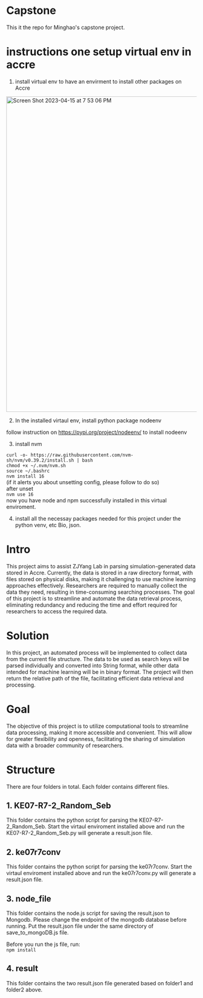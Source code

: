 # Capstone

This it the repo for Minghao's capstone project. 



# instructions one setup virtual env in accre

1. install virtual env to have an envirment to install other packages on Accre

<img width="833" alt="Screen Shot 2023-04-15 at 7 53 06 PM" src="https://user-images.githubusercontent.com/89414303/232260393-6b7b0b49-d079-4a10-951e-6a4159dd60ae.png">


2. In the installed virtaul env, install python package nodeenv 

follow instruction on https://pypi.org/project/nodeenv/ to install nodeenv 

3. install nvm 

`curl -o- https://raw.githubusercontent.com/nvm-sh/nvm/v0.39.2/install.sh | bash`  
`chmod +x ~/.nvm/nvm.sh`   
`source ~/.bashrc`  
`nvm install 16`  
(if it alerts you about unsetting config, please follow to do so)  
after unset  
`nvm use 16`  
now you have node and npm successfully installed in this virtual enviroment.   

4. install all the necessay packages needed for this project under the python venv, etc Bio, json. 

# Intro

This project aims to assist ZJYang Lab in parsing simulation-generated data stored in Accre. Currently, the data is stored in a raw directory format, with files stored on physical disks, making it challenging to use machine learning approaches effectively. Researchers are required to manually collect the data they need, resulting in time-consuming searching processes. The goal of this project is to streamline and automate the data retrieval process, eliminating redundancy and reducing the time and effort required for researchers to access the required data.

# Solution

In this project, an automated process will be implemented to collect data from the current file structure. The data to be used as search keys will be parsed individually and converted into String format, while other data intended for machine learning will be in binary format. The project will then return the relative path of the file, facilitating efficient data retrieval and processing.

# Goal
The objective of this project is to utilize computational tools to streamline data processing, making it more accessible and convenient. This will allow for greater flexibility and openness, facilitating the sharing of simulation data with a broader community of researchers.

# Structure

There are four folders in total. Each folder contains different files. 

## 1. KE07-R7-2_Random_Seb 

This folder contains the python script for parsing the KE07-R7-2_Random_Seb. Start the virtaul enviroment installed above and run the KE07-R7-2_Random_Seb.py will generate a result.json file. 

## 2. ke07r7conv

This folder contains the python script for parsing the ke07r7conv. Start the virtaul enviroment installed above and run the ke07r7conv.py will generate a result.json file. 

## 3. node_file

This folder contains the node.js script for saving the result.json to Mongodb. Please change the endpoint of the mongodb database before running. Put the result.json file under the same directory of save_to_mongoDB.js file. 

Before you run the js file, run:  
`npm install`

## 4. result

This folder contains the two result.json file generated based on folder1 and folder2 above. 
